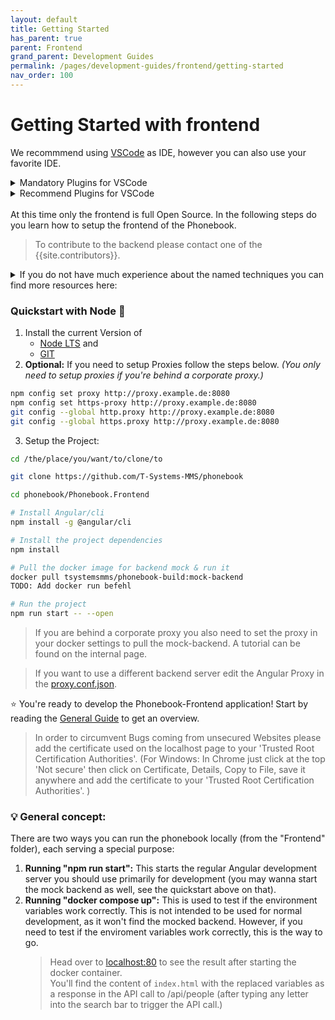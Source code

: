```yaml
---
layout: default
title: Getting Started
has_parent: true
parent: Frontend
grand_parent: Development Guides
permalink: /pages/development-guides/frontend/getting-started
nav_order: 100
---
```


# Getting Started with frontend

We recommmend using [VSCode](https://code.visualstudio.com/) as IDE, however you can also use your favorite IDE.

<details>
<summary>Mandatory Plugins for VSCode</summary>
This plugins are part of the <a href="https://github.com/T-Systems-MMS/phonebook/blob/master/phonebook.code-workspace" target="_blank">phonebook.code-workspace</a>-File
<ul>
    <li><a href="https://marketplace.visualstudio.com/items?itemName=esbenp.prettier-vscode" target="_blank">Prettier</a></li>
</ul>
</details>
<details>
<summary>Recommend Plugins for VSCode</summary>
<ul>
    <li><a href="https://marketplace.visualstudio.com/items?itemName=pranaygp.vscode-css-peek" target="_blank">CSS Peak</a></li>
    <li><a href="https://marketplace.visualstudio.com/items?itemName=Mikael.Angular-BeastCode" target="_blank">Angular 8 Snippets</a></li>
    <li><a href="https://marketplace.visualstudio.com/items?itemName=Angular.ng-template" target="_blank">Angular Language Service</a></li>
    <li><a href="https://marketplace.visualstudio.com/items?itemName=ms-vscode.vscode-typescript-tslint-plugin" target="_blank">TSLint</a></li>
    <li><a href="https://marketplace.visualstudio.com/items?itemName=eg2.vscode-npm-script" target="_blank">NPM</a></li>
    <li><a href="https://marketplace.visualstudio.com/items?itemName=eamodio.gitlens" target="_blank">Git Lens</a></li>
</ul>
</details>
<br>
At this time only the frontend is full Open Source. In the following steps do you learn how to setup the frontend of the Phonebook.

> To contribute to the backend please contact one of the {{site.contributors}}.

<details>
  <summary>If you do not have much experience about the named techniques you can find more resources here:</summary>
<i>This part will be regurlarly expanded. If you have other project related resources edit this file and start a pull request.</i>
<ul>
    <li><a href="https://angular.io/tutorial" target="_blank">Angular Tutorial</a></li>
    <li><a href="https://dev.to/dhruv/essential-git-commands-every-developer-should-know-2fl" target="_blank">Essential Git Commands</a></li>
    <li><a href="https://ngxs.gitbook.io/ngxs/" target="_blank">NGXS Documentation</a></li>
</ul>
</details>

### **Quickstart with Node :green_book:**

1.  Install the current Version of
    - [Node LTS](https://nodejs.org/en/download/) and
    - [GIT](https://git-scm.com/downloads)
2.  **Optional:** If you need to setup Proxies follow the steps below.
    _(You only need to setup proxies if you're behind a corporate proxy.)_

```bash
npm config set proxy http://proxy.example.de:8080
npm config set https-proxy http://proxy.example.de:8080
git config --global http.proxy http://proxy.example.de:8080
git config --global https.proxy http://proxy.example.de:8080
```

3. Setup the Project:

```bash
cd /the/place/you/want/to/clone/to

git clone https://github.com/T-Systems-MMS/phonebook

cd phonebook/Phonebook.Frontend

# Install Angular/cli
npm install -g @angular/cli

# Install the project dependencies
npm install

# Pull the docker image for backend mock & run it
docker pull tsystemsmms/phonebook-build:mock-backend
TODO: Add docker run befehl

# Run the project
npm run start -- --open
```

> If you are behind a corporate proxy you also need to set the proxy in your docker settings to pull the mock-backend. A tutorial can be found on the internal page.

> If you want to use a different backend server edit the Angular Proxy in the [proxy.conf.json](../../../proxy.conf.json).

:star: You're ready to develop the Phonebook-Frontend application! Start by reading the [General Guide](general-guide) to get an overview.

> In order to circumvent Bugs coming from unsecured Websites please add the certificate used on the localhost page to your 'Trusted Root Certification Authorities'. (For Windows: In Chrome just click at the top 'Not secure' then click on Certificate, Details, Copy to File, save it anywhere and add the certificate to your 'Trusted Root Certification Authorities'. )

### :bulb: General concept:
There are two ways you can run the phonebook locally (from the "Frontend" folder), each serving a special purpose:

1. **Running "npm run start":** This starts the regular Angular development server you should use primarily for development (you may wanna start the mock backend as well, see the quickstart above on that).
2. **Running "docker compose up":** This is used to test if the environment variables work correctly. This is not intended to be used for normal development, as it won't find the mocked backend. However, if you need to test if the enviroment variables work correctly, this is the way to go. 
   > Head over to [localhost:80](localhost:80) to see the result after starting the docker container.  
   > You'll find the content of `index.html` with the replaced variables as a response in the API call to /api/people (after typing any letter into the search bar to trigger the API call.)
